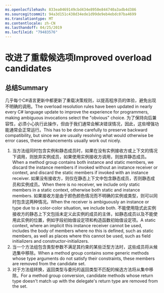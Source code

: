```yaml
---
ms.openlocfilehash: 833ea0469149cbd434e8950e844740a3adb4d386
ms.sourcegitcommit: 94a3d151c438d34ede1d99de9eb4ebdc07ba4699
ms.translationtype: MT
ms.contentlocale: zh-CN
ms.lasthandoff: 04/25/2019
ms.locfileid: "79483576"
---
```

# <a name="improved-overload-candidates"></a><span data-ttu-id="38829-101">改进了重载候选项</span><span class="sxs-lookup"><span data-stu-id="38829-101">Improved overload candidates</span></span>

## <a name="summary"></a><span data-ttu-id="38829-102">总结</span><span class="sxs-lookup"><span data-stu-id="38829-102">Summary</span></span>
[summary]: #summary

<span data-ttu-id="38829-103">几乎每个C#语言更新中都更新了重载决策规则，以提高程序员的体验，避免出现不明确的调用。</span><span class="sxs-lookup"><span data-stu-id="38829-103">The overload resolution rules have been updated in nearly every C# language update to improve the experience for programmers, making ambiguous invocations select the "obvious" choice.</span></span> <span data-ttu-id="38829-104">为了保持向后兼容性，必须小心执行此操作，但由于我们通常会解决错误情况，因此，这些增强功能通常会正常运行。</span><span class="sxs-lookup"><span data-stu-id="38829-104">This has to be done carefully to preserve backward compatibility, but since we are usually resolving what would otherwise be error cases, these enhancements usually work out nicely.</span></span>

1. <span data-ttu-id="38829-105">当方法组同时包含实例和静态成员时，如果在没有实例接收方或上下文的情况下调用，则放弃实例成员，如果使用实例接收方调用，则放弃静态成员。</span><span class="sxs-lookup"><span data-stu-id="38829-105">When a method group contains both instance and static members, we discard the instance members if invoked without an instance receiver or context, and discard the static members if invoked with an instance receiver.</span></span> <span data-ttu-id="38829-106">如果没有接收方，则仅在静态上下文中包含静态成员，否则静态成员和实例成员。</span><span class="sxs-lookup"><span data-stu-id="38829-106">When there is no receiver, we include only static members in a static context, otherwise both static and instance members.</span></span> <span data-ttu-id="38829-107">如果接收方是由于颜色颜色情况而不明确的实例或类型，则可以同时包含这两种情况。</span><span class="sxs-lookup"><span data-stu-id="38829-107">When the receiver is ambiguously an instance or type due to a color-color situation, we include both.</span></span> <span data-ttu-id="38829-108">不能使用隐式此实例接收方的静态上下文包括未定义此实例的成员的主体，如静态成员以及不能使用此实例的位置，例如字段初始值设定项和构造函数初始值设定项。</span><span class="sxs-lookup"><span data-stu-id="38829-108">A static context, where an implicit this instance receiver cannot be used, includes the body of members where no this is defined, such as static members, as well as places where this cannot be used, such as field initializers and constructor-initializers.</span></span>
2. <span data-ttu-id="38829-109">当一个方法组包含类型参数不满足其约束的某些泛型方法时，这些成员将从候选集中移除。</span><span class="sxs-lookup"><span data-stu-id="38829-109">When a method group contains some generic methods whose type arguments do not satisfy their constraints, these members are removed from the candidate set.</span></span>
3. <span data-ttu-id="38829-110">对于方法组转换，返回类型与委托的返回类型不匹配的候选方法将从集中移除。</span><span class="sxs-lookup"><span data-stu-id="38829-110">For a method group conversion, candidate methods whose return type doesn't match up with the delegate's return type are removed from the set.</span></span>
